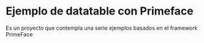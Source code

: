 # Ejemplo de datatable con Primeface

Es un proyecto que contempla una serie ejemplos basados en el framework PrimeFace

